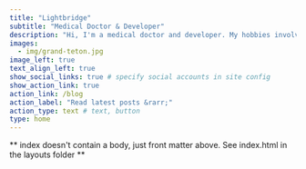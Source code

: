 ```yaml
---
title: "Lightbridge"
subtitle: "Medical Doctor & Developer"
description: "Hi, I'm a medical doctor and developer. My hobbies involve learning new technical skills involving programming, data science, and building software tools for others and myself."
images:
  - img/grand-teton.jpg
image_left: true
text_align_left: true
show_social_links: true # specify social accounts in site config
show_action_link: true
action_link: /blog
action_label: "Read latest posts &rarr;"
action_type: text # text, button
type: home
---
```


** index doesn't contain a body, just front matter above.
See index.html in the layouts folder **
